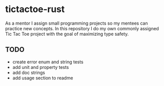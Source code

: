 # tictactoe-rust
As a mentor I assign small programming projects so my mentees can practice new concepts. In this repository I do my own commonly assigned Tic Tac Toe project with the goal of maximizing type safety.

## TODO
- create error enum and string tests
- add unit and property tests
- add doc strings
- add usage section to readme
